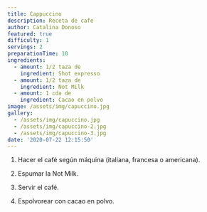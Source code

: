 ```yaml
---
title: Cappuccino
description: Receta de cafe
author: Catalina Donoso
featured: true
difficulty: 1
servings: 2
preparationTime: 10
ingredients:
  - amount: 1/2 taza de
    ingredient: Shot expresso
  - amount: 1/2 taza de
    ingredient: Not Milk
  - amount: 1 cda de
    ingredient: Cacao en polvo
image: /assets/img/capuccino.jpg
gallery:
  - /assets/img/capuccino.jpg
  - /assets/img/capuccino-2.jpg
  - /assets/img/capuccino-3.jpg
date: '2020-07-22 12:15:50'
---
```

1. Hacer el café según máquina (italiana, francesa o americana).		

2. Espumar la Not Milk.		

3. Servir el café.		

4. Espolvorear con cacao en polvo.
